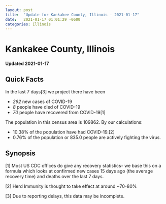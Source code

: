 ```yaml
---
layout: post
title:  "Update for Kankakee County, Illinois - 2021-01-17"
date:   2021-01-17 01:01:29 -0600
categories: Illinois
---
```


# Kankakee County, Illinois
#### Updated 2021-01-17

## Quick Facts

In the last 7 days[3] we project there have been
- *292* new cases of COVID-19
- *8* people have died of COVID-19
- *70* people have recovered from COVID-19[1]

The population in this census area is 109862. By our calculations:
- 10.38% of the population have had COVID-19.[2]
- 0.76% of the population or 835.0 people are actively fighting the virus.

## Synopsis




[1] Most US CDC offices do give any recovery statistics- we base this on a formula which looks at confirmed new cases
15 days ago (the average recovery time) and deaths over the last 7 days.

[2] Herd Immunity is thought to take effect at around ~70-80%

[3] Due to reporting delays, this data may be incomplete.
 
    